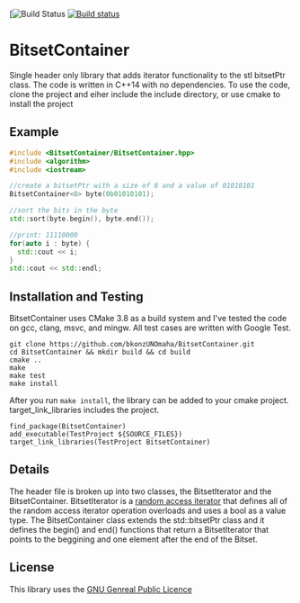 [![Build Status](https://api.travis-ci.org/benkonz/BitsetContainer.svg?branch=master)
[![Build status](https://ci.appveyor.com/api/projects/status/48xibguq55kvf8ee?svg=true)](https://ci.appveyor.com/project/bkonzUNOmaha/bitsetcontainer)

# BitsetContainer
Single header only library that adds iterator functionality to the stl bitsetPtr class.
The code is written in C++14 with no dependencies.
To use the code, clone the project and eiher include the include directory, or use cmake to  install the project

## Example
```c++
#include <BitsetContainer/BitsetContainer.hpp>
#include <algorithm>
#include <iostream>

//create a bitsetPtr with a size of 8 and a value of 01010101
BitsetContainer<8> byte(0b01010101);

//sort the bits in the byte
std::sort(byte.begin(), byte.end());

//print: 11110000
for(auto i : byte) {
  std::cout << i;
}
std::cout << std::endl; 
```

## Installation and Testing
BitsetContainer uses CMake 3.8 as a build system and I've tested the code on gcc, clang, msvc, and mingw. All test cases are written with Google Test.

```
git clone https://github.com/bkonzUNOmaha/BitsetContainer.git
cd BitsetContainer && mkdir build && cd build
cmake ..
make
make test
make install
```

After you run ```make install```, the library can be added to your cmake project. target_link_libraries includes the project.
```
find_package(BitsetContainer)
add_executable(TestProject ${SOURCE_FILES})
target_link_libraries(TestProject BitsetContainer)
```

## Details
The header file is broken up into two classes, the BitsetIterator and the BitsetContainer. BitsetIterator is a [random access iterator](http://en.cppreference.com/w/cpp/concept/RandomAccessIterator) that defines all of the random access iterator operation overloads and uses a bool as a value type. The BitsetContainer class extends the std::bitsetPtr class and it defines the begin() and end() functions that return a BitsetIterator that points to the beggining and one element after the end of the Bitset.

## License
This library uses the [GNU Genreal Public Licence](https://www.gnu.org/licenses/gpl-3.0.en.html)
